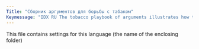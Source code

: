 ```yaml
---
Title: "Сборник аргументов для борьбы с табаком"
Keymessage: "IDX RU The tobacco playbook of arguments illustrates how the industry players act to oppose tobacco control measures and how governments and the public health community can respond to their arguments."
---
```


This file contains settings for this language (the name of the enclosing folder)
